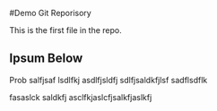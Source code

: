 #Demo Git Reporisory

This is the first file in the repo.

## Ipsum Below

Prob salfjsaf lsdlfkj asdlfjsldfj sdlfjsaldkfjlsf
sadflsdflk

fasaslck saldkfj asclfkjaslcfjsalkfjaslkfj